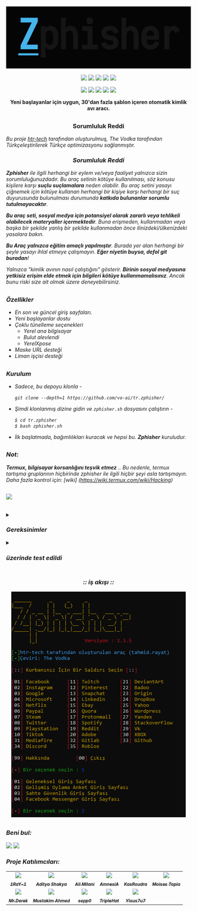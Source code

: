 <!-- Zphisher -->

<p align="center">
  <img src=".github/misc/logo.png">
</p>

<p align="center">
  <img src="https://img.shields.io/badge/Version-2.3.5-green?style=for-the-badge">
  <img src="https://img.shields.io/github/license/htr-tech/zphisher?style=for-the-badge">
  <img src="https://img.shields.io/github/stars/htr-tech/zphisher?style=for-the-badge">
  <img src="https://img.shields.io/github/issues/htr-tech/zphisher?color=red&style=for-the-badge">
  <img src="https://img.shields.io/github/forks/htr-tech/zphisher?color=teal&style=for-the-badge">
</p>

<p align="center">
  <img src="https://img.shields.io/badge/Author-htr--tech-blue?style=flat-square">
  <img src="https://img.shields.io/badge/Open%20Source-Yes-darkgreen?style=flat-square">
  <img src="https://img.shields.io/badge/Maintained%3F-Yes-lightblue?style=flat-square">
  <img src="https://img.shields.io/badge/Written%20In-Bash-darkcyan?style=flat-square">
  <img src="https://hits.seeyoufarm.com/api/count/incr/badge.svg?url=https%3A%2F%2Fgithub.com%2Fhtr-tech%2Fzphisher&title=Visitors&edge_flat=false"/></a>
</p>

<p align="center"><b>Yeni başlayanlar için uygun, 30'dan fazla şablon içeren otomatik kimlik avı aracı.</b></p>

##
<h3><p align="center">Sorumluluk Reddi</p></h3>

<i>Bu proje <a href="https://github.com/htr-tech/zphisher">htr-tech</a> tarafından oluşturulmuş, The Vodka tarafından Türkçeleştirilerek Türkçe optimizasyonu sağlanmıştır.</b>

<h3><p align="center">Sorumluluk Reddi</p></h3>

<i><b>Zphisher</b> ile ilgili herhangi bir eylem ve/veya faaliyet yalnızca sizin sorumluluğunuzdadır. Bu araç setinin kötüye kullanılması, söz konusu kişilere karşı <b>suçlu suçlamalara</b> neden olabilir. Bu araç setini yasayı çiğnemek için kötüye kullanan herhangi bir kişiye karşı herhangi bir suç duyurusunda bulunulması durumunda <b>katkıda bulunanlar sorumlu tutulmayacaktır</b>.

<b>Bu araç seti, sosyal medya için potansiyel olarak zararlı veya tehlikeli olabilecek materyaller içermektedir</b>. Buna erişmeden, kullanmadan veya başka bir şekilde yanlış bir şekilde kullanmadan önce ilinizdeki/ülkenizdeki yasalara bakın.

<b>Bu Araç yalnızca eğitim amaçlı yapılmıştır</b>. Burada yer alan herhangi bir şeyle yasayı ihlal etmeye çalışmayın. <b>Eğer niyetin buysa, defol git buradan</b>!

Yalnızca "kimlik avının nasıl çalıştığını" gösterir. <b>Birinin sosyal medyasına yetkisiz erişim elde etmek için bilgileri kötüye kullanmamalısınız</b>. Ancak bunu riski size ait olmak üzere deneyebilirsiniz.</i>

##

### Özellikler

- En son ve güncel giriş sayfaları.
- Yeni başlayanlar dostu
- Çoklu tünelleme seçenekleri
  - Yerel ana bilgisayar
  - Bulut alevlendi
  - YerelXpose
- Maske URL desteği
- Liman işçisi desteği

##

### Kurulum

- Sadece, bu depoyu klonla -
  ```
  git clone --depth=1 https://github.com/vo-ai/tr.zphisher/
  ```

- Şimdi klonlanmış dizine gidin ve `zphisher.sh` dosyasını çalıştırın -
  ```
  $ cd tr.zphisher
  $ bash zphisher.sh
  ```

- İlk başlatmada, bağımlılıkları kuracak ve hepsi bu. ***Zphisher*** kuruludur.

##


### Not:
***Termux, bilgisayar korsanlığını teşvik etmez*** .. Bu nedenle, termux tartışma gruplarının hiçbirinde *zphisher* ile ilgili hiçbir şeyi asla tartışmayın. Daha fazla kontrol için: [wiki]
(https://wiki.termux.com/wiki/Hacking)

##

<p align="left">
  <a href="https://shell.cloud.google.com/cloudshell/open?cloudshell_git_repo=https://github.com/htr-tech/zphisher.git&tutorial=README.md" target="_blank"><img src="https://gstatic.com/cloudssh/images/open-btn.svg"></a>
</p>

##



<details>
  <summary><h3>Gereksinimler</h3></summary>

<b>Zphisher</b> düzgün çalışması için aşağıdaki programları gerektirir -
- `git`
- `curl`
- `php`

> **Zphisher**'ı ilk kez çalıştırdığınızda tüm bağımlılıklar otomatik olarak kurulacaktır.
</details>

<details>
  <summary><h3>üzerinde test edildi</h3></summary>

- **Ubuntu**
- **Debian**
- **Arch**
- **Manjaro**
- **Fedora**
- **Termux**
</details>

##

<h3 align="center"><i>:: iş akışı ::</i></h3>
<p align="center">
<img src=".github/misc/workflow.png"/>
</p>

##

### Beni bul:
<p align="left">
  <a href="https://tahmidrayat.is-a.dev" target="_blank"><img src="https://img.shields.io/badge/Socials-grey?style=for-the-badge&logo=linktree"></a>
  <a href="https://github.com/htr-tech" target="_blank"><img src="https://img.shields.io/badge/Github-blue?style=for-the-badge&logo=github"></a>
</p>


### *Proje Katılımcıları*:

<table>
  <tr align="center">
    <td><a href="https://github.com/1RaY-1"><img src="https://avatars.githubusercontent.com/u/78962948?s=100" /><br /><sub><b>1RaY-1</b></sub></a></td>
    <td><a href="https://github.com/adi1090x"><img src="https://avatars.githubusercontent.com/u/26059688?s=100" /><br /><sub><b>Aditya Shakya</b></sub></a></td>
    <td><a href="https://github.com/AliMilani"><img src="https://avatars.githubusercontent.com/u/59066012?s=100" /><br /><sub><b>Ali Milani</b></sub></a></td>
    <td><a href="https://github.com/Meht-evaS"><img src="https://avatars.githubusercontent.com/u/57435273?s=100" /><br /><sub><b>AmnesiA</b></sub></a></td>
    <td><a href="https://github.com/KasRoudra"><img src="https://avatars.githubusercontent.com/u/78908440?s=100" /><br /><sub><b>KasRoudra</b></sub></a></td>
   <td><a href="https://github.com/MoisesTapia"><img src="https://avatars.githubusercontent.com/u/28166400?s=100" /><br /><sub><b>Moises Tapia</b></sub></a></td>
  </tr>
  <tr align="center">
   <td><a href="https://github.com/E343IO"><img src="https://avatars.githubusercontent.com/u/74646789?s=100" /><br /><sub><b>Mr.Derek</b></sub></a></td>
    <td><a href="https://github.com/BDhackers009"><img src="https://avatars.githubusercontent.com/u/67186139?s=100" /><br /><sub><b>Mustakim Ahmed</b></sub></a></td>
    <td><a href="https://github.com/sepp0"><img src="https://avatars.githubusercontent.com/u/36642137?s=100" /><br /><sub><b>sepp0</b></sub></a></td>
    <td><a href="https://github.com/TripleHat"><img src="https://avatars.githubusercontent.com/u/68332137?s=100" /><br /><sub><b>TripleHat</b></sub></a></td>
    <td><a href="https://github.com/Yisus7u7"><img src="https://avatars.githubusercontent.com/u/64093255?s=100" /><br /><sub><b>Yisus7u7</b></sub></a></td>
  </tr>
<table>

<!-- // -->

